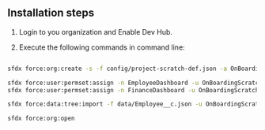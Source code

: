 ## Installation steps

1) Login to you organization and Enable Dev Hub.

2) Execute the following commands in command line:

```bash

sfdx force:org:create -s -f config/project-scratch-def.json -a OnBoardingScratchOrg 

sfdx force:user:permset:assign -n EmployeeDashboard -u OnBoardingScratchOrg
sfdx force:user:permset:assign -n FinanceDashboard -u OnBoardingScratchOrg

sfdx force:data:tree:import -f data/Employee__c.json -u OnBoardingScratchOrg

sfdx force:org:open
```
